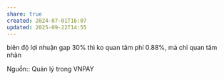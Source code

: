 ```yaml
---
share: true
created: 2024-07-01T16:07
updated: 2025-09-22T14:55
---
```

biên độ lợi nhuận
gap 30% thì ko quan tâm phí 0.88%, mà chỉ quan tâm nhàn

Nguồn:: Quản lý trong VNPAY
